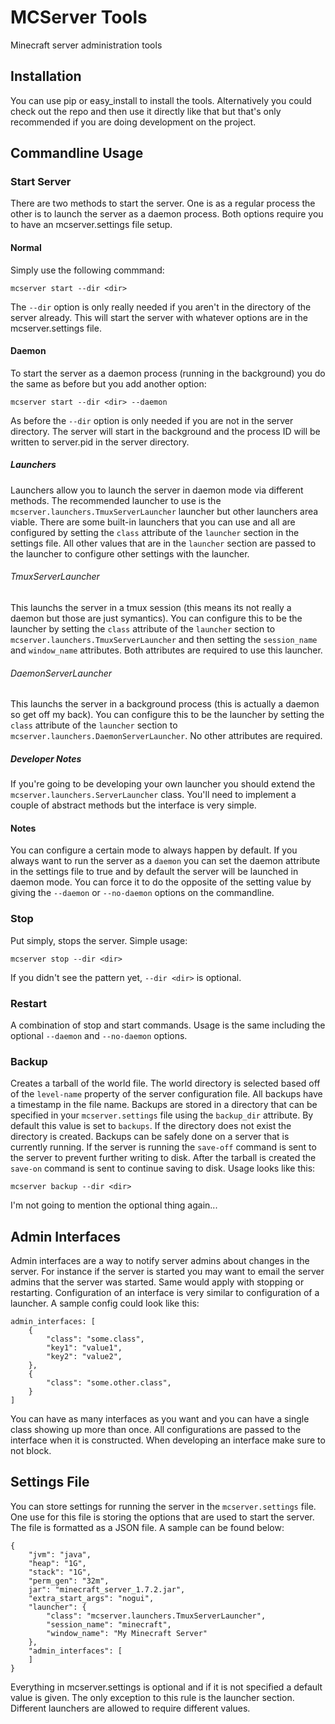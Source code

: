 # MCServer Tools
Minecraft server administration tools

## Installation
You can use pip or easy_install to install the tools. Alternatively you could check out the repo and then use it directly like that but that's only recommended if you are doing development on the project.

## Commandline Usage
### Start Server
There are two methods to start the server. One is as a regular process the other is to launch the server as a daemon process. Both options require you to have an mcserver.settings file setup.

#### Normal
Simply use the following commmand:

	mcserver start --dir <dir>

The `--dir` option is only really needed if you aren't in the directory of the server already. This will start the server with whatever options are in the mcserver.settings file.

#### Daemon
To start the server as a daemon process (running in the background) you do the same as before but you add another option:

	mcserver start --dir <dir> --daemon

As before the `--dir` option is only needed if you are not in the server directory. The server will start in the background and the process ID will be written to server.pid in the server directory.

##### Launchers
Launchers allow you to launch the server in daemon mode via different methods. The recommended launcher to use is the `mcserver.launchers.TmuxServerLauncher` launcher but other launchers area viable. There are some built-in launchers that you can use and all are configured by setting the `class` attribute of the `launcher` section in the settings file. All other values that are in the `launcher` section are passed to the launcher to configure other settings with the launcher.

###### TmuxServerLauncher
This launchs the server in a tmux session (this means its not really a daemon but those are just symantics). You can configure this to be the launcher by setting the `class` attribute of the `launcher` section to `mcserver.launchers.TmuxServerLauncher` and then setting the `session_name` and `window_name` attributes. Both attributes are required to use this launcher.

###### DaemonServerLauncher
This launchs the server in a background process (this is actually a daemon so get off my back). You can configure this to be the launcher by setting the `class` attribute of the `launcher` section to `mcserver.launchers.DaemonServerLauncher`. No other attributes are required.

##### Developer Notes
If you're going to be developing your own launcher you should extend the `mcserver.launchers.ServerLauncher` class. You'll need to implement a couple of abstract methods but the interface is very simple.

#### Notes
You can configure a certain mode to always happen by default. If you always want to run the server as a `daemon` you can set the daemon attribute in the settings file to true and by default the server will be launched in daemon mode. You can force it to do the opposite of the setting value by giving the `--daemon` or `--no-daemon` options on the commandline.

### Stop
Put simply, stops the server. Simple usage:

	mcserver stop --dir <dir>

If you didn't see the pattern yet, `--dir <dir>` is optional.

### Restart
A combination of stop and start commands. Usage is the same including the optional `--daemon` and `--no-daemon` options.

### Backup
Creates a tarball of the world file. The world directory is selected based off of the `level-name` property of the server configuration file. All backups have a timestamp in the file name. Backups are stored in a directory that can be specified in your `mcserver.settings` file using the `backup_dir` attribute. By default this value is set to `backups`. If the directory does not exist the directory is created. Backups can be safely done on a server that is currently running. If the server is running the `save-off` command is sent to the server to prevent further writing to disk. After the tarball is created the `save-on` command is sent to continue saving to disk. Usage looks like this:

	mcserver backup --dir <dir>

I'm not going to mention the optional thing again...

## Admin Interfaces
Admin interfaces are a way to notify server admins about changes in the server. For instance if the server is started you may want to email the server admins that the server was started. Same would apply with stopping or restarting. Configuration of an interface is very similar to configuration of a launcher. A sample config could look like this:

	admin_interfaces: [
		{
			"class": "some.class",
			"key1": "value1",
			"key2": "value2",
		},
		{
			"class": "some.other.class",
		}
	]

You can have as many interfaces as you want and you can have a single class showing up more than once. All configurations are passed to the interface when it is constructed. When developing an interface make sure to not block.

## Settings File
You can store settings for running the server in the `mcserver.settings` file. One use for this file is storing the options that are used to start the server. The file is formatted as a JSON file. A sample can be found below:

	{
		"jvm": "java",
		"heap": "1G",
		"stack": "1G",
		"perm_gen": "32m",
		jar": "minecraft_server_1.7.2.jar",
		"extra_start_args": "nogui",
		"launcher": {
			"class": "mcserver.launchers.TmuxServerLauncher",
			"session_name": "minecraft",
			"window_name": "My Minecraft Server"
		},
		"admin_interfaces": [
		]
	}

Everything in mcserver.settings is optional and if it is not specified a default value is given. The only exception to this rule is the launcher section. Different launchers are allowed to require different values.

